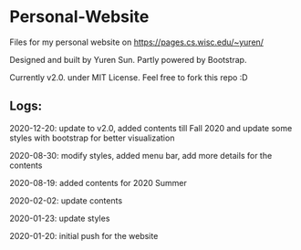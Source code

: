 # Personal-Website
Files for my personal website on https://pages.cs.wisc.edu/~yuren/

Designed and built by Yuren Sun. Partly powered by Bootstrap.

Currently v2.0. under MIT License. Feel free to fork this repo :D

## Logs: 

2020-12-20: update to v2.0, added contents till Fall 2020 and update some styles with bootstrap for better visualization

2020-08-30: modify styles, added menu bar, add more details for the contents

2020-08-19: added contents for 2020 Summer

2020-02-02: update contents

2020-01-23: update styles

2020-01-20: initial push for the website
